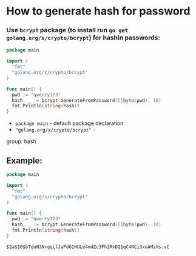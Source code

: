 # How to generate hash for password

### Use **`bcrypt`** package (to install run `go get golang.org/x/crypto/bcrypt`) for hashin passwords:

```go
package main

import (
  "fmt"
  "golang.org/x/crypto/bcrypt"
)

func main() {
  pwd := "qwerty123"
  hash, _ := bcrypt.GenerateFromPassword([]byte(pwd), 10)
  fmt.Println(string(hash))
}
```

- `package main` - default package declaration
- `"golang.org/x/crypto/bcrypt"` - 

group: hash

## Example: 
```go
package main

import (
  "fmt"
  "golang.org/x/crypto/bcrypt"
)

func main() {
  pwd := "qwerty123"
  hash, _ := bcrypt.GenerateFromPassword([]byte(pwd), 10)
  fmt.Println(string(hash))
}
```
```
$2a$10$bTduN3NrqqLlJaPdG1HULe4mdZc3Fh1RvDQ1qC4NCi3xuAMiVs.sC

```

